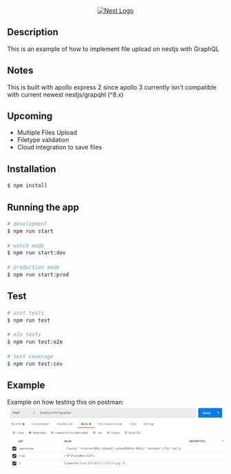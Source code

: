 <p align="center">
  <a href="http://nestjs.com/" target="blank"><img src="https://nestjs.com/img/logo_text.svg" width="320" alt="Nest Logo" /></a>
</p>

## Description

This is an example of how to implement file upload on nestjs with GraphQL

## Notes

This is built with apollo express 2 since apollo 3 currently isn't compatible with current newest nestjs/grapqhl (^8.x)

## Upcoming

  * Multiple Files Upload
  * Filetype validation
  * Cloud integration to save files

## Installation

```bash
$ npm install
```

## Running the app

```bash
# development
$ npm run start

# watch mode
$ npm run start:dev

# production mode
$ npm run start:prod
```

## Test

```bash
# unit tests
$ npm run test

# e2e tests
$ npm run test:e2e

# test coverage
$ npm run test:cov
```
## Example
Example on how testing this on postman:
<img src="./public/example/Screenshot from 2021-08-17 17-34-46.png" alt="Nest Logo" />